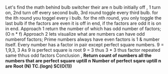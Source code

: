 Let's find the math behind  bulb switcher
their are n bulb initially off , 1 turn on, 2nd turn off every second bulb, 3rd round toggle every third bulb. for the ith  round you toggel every i bulb. for the nth round, you only toggle the last bulb
if the factors are even it is off in end, if the factors are odd it is on  in end.
Approach 1 return the number of which has odd number of factors; (O n * f)
Approach 2 lets visualize what are numbers can have odd numberof factors;
Prime numbers always have even factors is 1 & number itself.
Every number has a factor in pair except perfect square numbers. 9 = 1,9,3, 3
As 9 is perfect square is root 9 = 3 thus 3 * 3   thus factor repeated same thhus odd factors
Conclusion ,
**Return count of numbers all the numbers that are perfect square uptill n**
**Number of perfect sqare uptill n are Root (N)
TC.(logn) SC(O(1))**
​